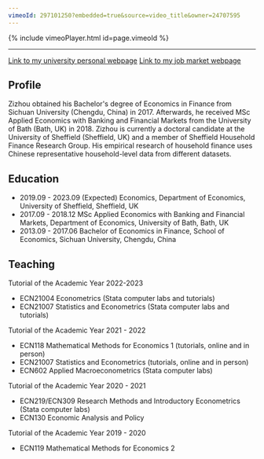```yaml
---
vimeoId: 297101250?embedded=true&source=video_title&owner=24707595
---
```


{% include vimeoPlayer.html id=page.vimeoId %}

---

[Link to my university personal webpage]([https://www.sheffield.ac.uk/economics/postgraduate/phd/students/zizhou-luo](https://www.sheffield.ac.uk/economics/postgraduate/phd/students/zizhou-luo)) 
[Link to my job market webpage](https://www.sheffield.ac.uk/economics/postgraduate/phd/postgraduate-job-market/zizhou-luo)

## Profile

Zizhou obtained his Bachelor's degree of Economics in Finance from Sichuan University (Chengdu, China) in 2017. Afterwards, he received MSc Applied Economics with Banking and Financial Markets from the University of Bath (Bath, UK) in 2018. Zizhou is currently a doctoral candidate at the University of Sheffield (Sheffield, UK) and a member of Sheffield Household Finance Research Group. His empirical research of household finance uses Chinese representative household-level data from different datasets.

## Education

- 2019.09 - 2023.09 (Expected) Economics, Department of Economics, University of Sheffield, Sheffield, UK 
- 2017.09 - 2018.12 MSc Applied Economics with Banking and Financial Markets, Department of Economics, University of Bath, Bath, UK 
- 2013.09 - 2017.06 Bachelor of Economics in Finance, School of Economics, Sichuan University, Chengdu, China 

## Teaching

Tutorial of the Academic Year 2022-2023
- ECN21004 Econometrics (Stata computer labs and tutorials) 
- ECN21007 Statistics and Econometrics (Stata computer labs and tutorials) 

Tutorial of the Academic Year 2021 - 2022
- ECN118 Mathematical Methods for Economics 1 (tutorials, online and in person)
- ECN21007 Statistics and Econometrics (tutorials, online and in person)
- ECN602 Applied Macroeconometrics (Stata computer labs) 

Tutorial of the Academic Year 2020 - 2021
- ECN219/ECN309 Research Methods and Introductory Econometrics (Stata computer labs)
- ECN130 Economic Analysis and Policy

Tutorial of the Academic Year 2019 - 2020
- ECN119 Mathematical Methods for Economics 2 
